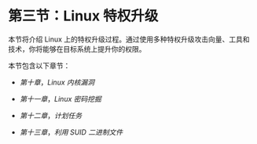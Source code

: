 # 第三节：Linux 特权升级

本节将介绍 Linux 上的特权升级过程。通过使用多种特权升级攻击向量、工具和技术，你将能够在目标系统上提升你的权限。

本节包含以下章节：

+   *第十章*，*Linux 内核漏洞*

+   *第十一章*，*Linux 密码挖掘*

+   *第十二章*，*计划任务*

+   *第十三章*，*利用 SUID 二进制文件*
